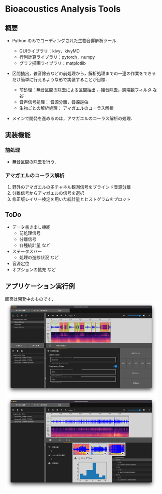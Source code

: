 # Bioacoustics Analysis Tools

## 概要
- Python のみでコーディングされた生物音響解析ツール．
    - GUIライブラリ：kivy，kivyMD
    - 行列計算ライブラリ：pytorch，numpy
    - グラフ描画ライブラリ：matplotlib

- 区間抽出，雑音除去などの前処理から，解析処理までの一連の作業をできるだけ簡単に行えるような形で実装することが目標．
    - 前処理：無音区間の除去による区間抽出 ~~，雑音除去，週端数フィルタ など~~
    - 音声信号処理： 音源分離，~~音源定位~~
    - 生物ごとの解析処理： アマガエルのコーラス解析

- メインで開発を進めるのは，アマガエルのコーラス解析の処理．

## 実装機能

### 前処理
- 無音区間の除去を行う．

### アマガエルのコーラス解析
1. 野外のアマガエルの多チャネル観測信号をブラインド音源分離
2. 分離信号からアマガエルの信号を選択
3. 修正版レイリー検定を用いた統計量とヒストグラムをプロット

## ToDo
- データ書き出し機能
    - 前処理信号
    - 分離信号
    - 各種統計量 など
- ステータスバー
    - 処理の進捗状況 など
- 音源定位
- オプションの拡充 など

## アプリケーション実行例
画面は開発中のものです．
![実行例_前処理](img/sample1.png)
![実行例_カエルコーラス解析処理](img/sample2.png)